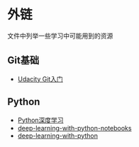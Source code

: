 # 外链

文件中列举一些学习中可能用到的资源

## Git基础

* [Udacity Git入门](https://www.udacity.com/course/how-to-use-git-and-github--ud775)

## Python

* [Python深度学习](./Python深度学习.pdf)
* [deep-learning-with-python-notebooks](https://github.com/fchollet/deep-learning-with-python-notebooks)
* [deep-learning-with-python](https://cnbeining.github.io/deep-learning-with-python-cn/Preface.html)

